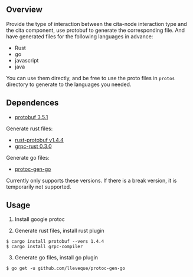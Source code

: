 ## Overview

Provide the type of interaction between the cita-node 
interaction type and the cita component, use protobuf 
to generate the corresponding file. And have generated
files for the following languages in advance:
- Rust
- go
- javascript
- java

You can use them directly, and be free to use the proto
files in `protos` directory to generate to the languages
you needed.

## Dependences

- [protobuf 3.5.1](https://github.com/google/protobuf/releases)

Generate rust files:
- [rust-protobuf v1.4.4](https://github.com/stepancheg/rust-protobuf)
- [grpc-rust 0.3.0](https://github.com/stepancheg/grpc-rust)

Generate go files:
- [protoc-gen-go](https://github.com/lleveque/protoc-gen-go)

Currently only supports these versions. If there is a break version, 
it is temporarily not supported.

## Usage

1. Install google protoc

2. Generate rust files, install rust plugin

```
$ cargo install protobuf --vers 1.4.4
$ cargo install grpc-compiler
```

3. Generate go files, install go plugin
```
$ go get -u github.com/lleveque/protoc-gen-go
```

